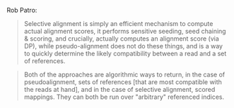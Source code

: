 Rob Patro:

>Selective alignment is simply an efficient mechanism to compute actual alignment scores, it performs sensitive seeding, seed chaining & scoring, and crucially, actually computes an alignment score (via DP), while pseudo-alignment does not do these things, and is a way to quickly determine the likely compatibility between a read and a set of references.

> Both of the approaches are algorithmic ways to return, in the case of pseudoalignment, sets of references [that are most compatible with the reads at hand],
and in the case of selective alignment, scored mappings. They can both be run over "arbitrary" referenced indices.
